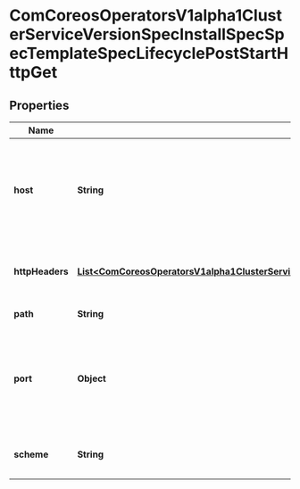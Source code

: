 
# ComCoreosOperatorsV1alpha1ClusterServiceVersionSpecInstallSpecSpecTemplateSpecLifecyclePostStartHttpGet

## Properties
Name | Type | Description | Notes
------------ | ------------- | ------------- | -------------
**host** | **String** | Host name to connect to, defaults to the pod IP. You probably want to set \&quot;Host\&quot; in httpHeaders instead. |  [optional]
**httpHeaders** | [**List&lt;ComCoreosOperatorsV1alpha1ClusterServiceVersionSpecInstallSpecSpecTemplateSpecLifecyclePostStartHttpGetHttpHeaders&gt;**](ComCoreosOperatorsV1alpha1ClusterServiceVersionSpecInstallSpecSpecTemplateSpecLifecyclePostStartHttpGetHttpHeaders.md) | Custom headers to set in the request. HTTP allows repeated headers. |  [optional]
**path** | **String** | Path to access on the HTTP server. |  [optional]
**port** | **Object** | Name or number of the port to access on the container. Number must be in the range 1 to 65535. Name must be an IANA_SVC_NAME. | 
**scheme** | **String** | Scheme to use for connecting to the host. Defaults to HTTP. |  [optional]



